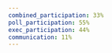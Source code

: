 ```yaml
---
combined_participation: 33%
poll_participation: 55%
exec_participation: 44%
communication: 11%
---
```

